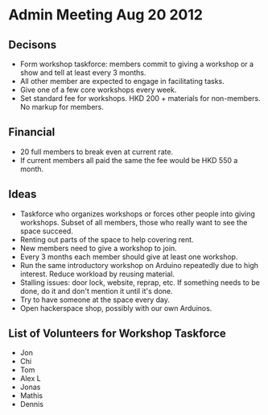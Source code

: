 # Admin Meeting Aug 20 2012
## Decisons
* Form workshop taskforce: members commit to giving a workshop or a show and tell at least every 3 months.
* All other member are expected to engage in facilitating tasks.
* Give one of a few core workshops every week.
* Set standard fee for workshops. HKD 200 + materials for non-members. No markup for members.

## Financial
* 20 full members to break even at current rate.
* If current members all paid the same the fee would be HKD 550 a month.

## Ideas
* Taskforce who organizes workshops or forces other people into giving workshops. Subset of all members, those who really want to see the space succeed.
* Renting out parts of the space to help covering rent.
* New members need to give a workshop to join.
* Every 3 months each member should give at least one workshop.
* Run the same introductory workshop on Arduino repeatedly due to high interest. Reduce workload by reusing material.
* Stalling issues: door lock, website, reprap, etc. If something needs to be done, do it and don't mention it until it's done.
* Try to have someone at the space every day.
* Open hackerspace shop, possibly with our own Arduinos.

## List of Volunteers for Workshop Taskforce
* Jon
* Chi
* Tom
* Alex L
* Jonas
* Mathis
* Dennis

